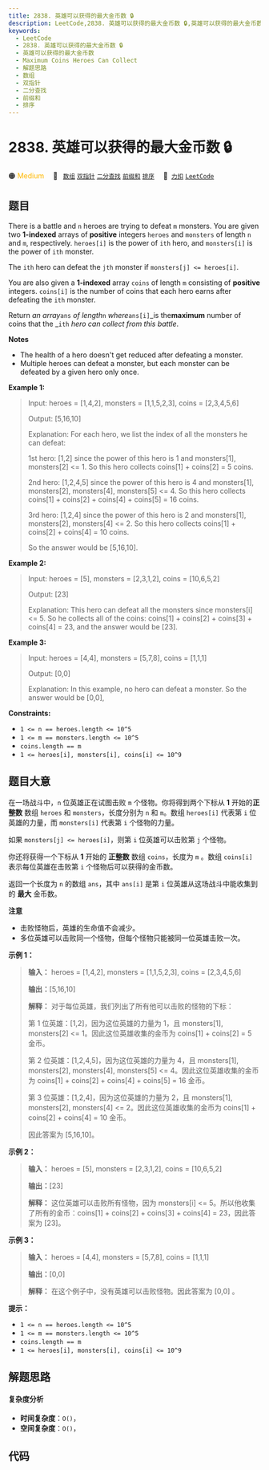 ```yaml
---
title: 2838. 英雄可以获得的最大金币数 🔒
description: LeetCode,2838. 英雄可以获得的最大金币数 🔒,英雄可以获得的最大金币数,Maximum Coins Heroes Can Collect,解题思路,数组,双指针,二分查找,前缀和,排序
keywords:
  - LeetCode
  - 2838. 英雄可以获得的最大金币数 🔒
  - 英雄可以获得的最大金币数
  - Maximum Coins Heroes Can Collect
  - 解题思路
  - 数组
  - 双指针
  - 二分查找
  - 前缀和
  - 排序
---
```


# 2838. 英雄可以获得的最大金币数 🔒

🟠 <font color=#ffb800>Medium</font>&emsp; 🔖&ensp; [`数组`](/tag/array.md) [`双指针`](/tag/two-pointers.md) [`二分查找`](/tag/binary-search.md) [`前缀和`](/tag/prefix-sum.md) [`排序`](/tag/sorting.md)&emsp; 🔗&ensp;[`力扣`](https://leetcode.cn/problems/maximum-coins-heroes-can-collect) [`LeetCode`](https://leetcode.com/problems/maximum-coins-heroes-can-collect)

## 题目

There is a battle and `n` heroes are trying to defeat `m` monsters. You are
given two **1-indexed** arrays of **positive** integers `heroes` and
`monsters` of length `n` and `m`, respectively. `heroes[i]` is the power of
`ith` hero, and `monsters[i]` is the power of `ith` monster.

The `ith` hero can defeat the `jth` monster if `monsters[j] <= heroes[i]`.

You are also given a **1-indexed** array `coins` of length `m` consisting of
**positive** integers. `coins[i]` is the number of coins that each hero earns
after defeating the `ith` monster.

Return _an array_`ans` _of length_`n` _where_`ans[i]`_is the**maximum** number
of coins that the _`ith` _hero can collect from this battle_.

**Notes**

  * The health of a hero doesn't get reduced after defeating a monster.
  * Multiple heroes can defeat a monster, but each monster can be defeated by a given hero only once.



**Example 1:**

> Input: heroes = [1,4,2], monsters = [1,1,5,2,3], coins = [2,3,4,5,6]
> 
> Output: [5,16,10]
> 
> Explanation: For each hero, we list the index of all the monsters he can defeat:
> 
> 1st hero: [1,2] since the power of this hero is 1 and monsters[1], monsters[2] <= 1. So this hero collects coins[1] + coins[2] = 5 coins.
> 
> 2nd hero: [1,2,4,5] since the power of this hero is 4 and monsters[1], monsters[2], monsters[4], monsters[5] <= 4. So this hero collects coins[1] + coins[2] + coins[4] + coins[5] = 16 coins.
> 
> 3rd hero: [1,2,4] since the power of this hero is 2 and monsters[1], monsters[2], monsters[4] <= 2. So this hero collects coins[1] + coins[2] + coins[4] = 10 coins.
> 
> So the answer would be [5,16,10].

**Example 2:**

> Input: heroes = [5], monsters = [2,3,1,2], coins = [10,6,5,2]
> 
> Output: [23]
> 
> Explanation: This hero can defeat all the monsters since monsters[i] <= 5. So he collects all of the coins: coins[1] + coins[2] + coins[3] + coins[4] = 23, and the answer would be [23].

**Example 3:**

> Input: heroes = [4,4], monsters = [5,7,8], coins = [1,1,1]
> 
> Output: [0,0]
> 
> Explanation: In this example, no hero can defeat a monster. So the answer would be [0,0],

**Constraints:**

  * `1 <= n == heroes.length <= 10^5`
  * `1 <= m == monsters.length <= 10^5`
  * `coins.length == m`
  * `1 <= heroes[i], monsters[i], coins[i] <= 10^9`


## 题目大意

在一场战斗中，`n` 位英雄正在试图击败 `m` 个怪物。你将得到两个下标从 **1** 开始的**正整数** 数组 `heroes` 和
`monsters`，长度分别为 `n` 和 `m`。数组 `heroes[i]` 代表第 `i` 位英雄的力量，而 `monsters[i]` 代表第
`i` 个怪物的力量。

如果 `monsters[j] <= heroes[i]`，则第 `i` 位英雄可以击败第 `j` 个怪物。

你还将获得一个下标从 **1** 开始的 **正整数** 数组 `coins`，长度为 `m` 。数组 `coins[i]` 表示每位英雄在击败第 `i`
个怪物后可以获得的金币数。

返回一个长度为 `n` 的数组 `ans`，其中 `ans[i]` 是第 `i` 位英雄从这场战斗中能收集到的 **最大** 金币数。

**注意**

  * 击败怪物后，英雄的生命值不会减少。
  * 多位英雄可以击败同一个怪物，但每个怪物只能被同一位英雄击败一次。



**示例 1：**

> 
> 
> 
> 
> 
> **输入：** heroes = [1,4,2], monsters = [1,1,5,2,3], coins = [2,3,4,5,6]
> 
> **输出：**[5,16,10]
> 
> **解释：** 对于每位英雄，我们列出了所有他可以击败的怪物的下标：
> 
> 第 1 位英雄：[1,2]，因为这位英雄的力量为 1，且 monsters[1], monsters[2] <= 1。因此这位英雄收集的金币为 coins[1] + coins[2] = 5 金币。
> 
> 第 2 位英雄：[1,2,4,5]，因为这位英雄的力量为 4，且 monsters[1], monsters[2], monsters[4], monsters[5] <= 4。因此这位英雄收集的金币为 coins[1] + coins[2] + coins[4] + coins[5] = 16 金币。
> 
> 第 3 位英雄：[1,2,4]，因为这位英雄的力量为 2，且 monsters[1], monsters[2], monsters[4] <= 2。因此这位英雄收集的金币为 coins[1] + coins[2] + coins[4] = 10 金币。
> 
> 因此答案为 [5,16,10]。
> 
> 

**示例 2：**

> 
> 
> 
> 
> 
> **输入：** heroes = [5], monsters = [2,3,1,2], coins = [10,6,5,2]
> 
> **输出：**[23]
> 
> **解释：** 这位英雄可以击败所有怪物，因为 monsters[i] <= 5。所以他收集了所有的金币：coins[1] + coins[2] + coins[3] + coins[4] = 23，因此答案为 [23]。
> 
> 

**示例 3：**

> 
> 
> 
> 
> 
> **输入：** heroes = [4,4], monsters = [5,7,8], coins = [1,1,1]
> 
> **输出：**[0,0]
> 
> **解释：** 在这个例子中，没有英雄可以击败怪物。因此答案为 [0,0] 。
> 
> 



**提示：**

  * `1 <= n == heroes.length <= 10^5`
  * `1 <= m == monsters.length <= 10^5`
  * `coins.length == m`
  * `1 <= heroes[i], monsters[i], coins[i] <= 10^9`


## 解题思路

#### 复杂度分析

- **时间复杂度**：`O()`，
- **空间复杂度**：`O()`，

## 代码

```javascript

```